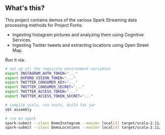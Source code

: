 ## What's this? ##

This project contains demos of the various Spark Streaming data processing methods for Project Fortis:

- Ingesting Instagram pictures and analyzing them using Cognitive Services.
- Ingesting Twitter tweets and extracting locations using Open Street Map.

Run it via:

```sh
# set up all the requisite environment variables
export INSTAGRAM_AUTH_TOKEN="..."
export OXFORD_VISION_TOKEN="..."
export TWITTER_CONSUMER_KEY="..."
export TWITTER_CONSUMER_SECRET="..."
export TWITTER_ACCESS_TOKEN="..."
export TWITTER_ACCESS_TOKEN_SECRET="..."

# compile scala, run tests, build fat jar
sbt assembly

# run on spark
spark-submit --class DemoInstagram --master local[4] target/scala-2.11/simple-project-assembly-1.0.jar
spark-submit --class DemoLocations --master local[4] target/scala-2.11/simple-project-assembly-1.0.jar
```

